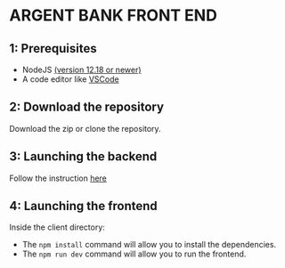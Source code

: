 # ARGENT BANK FRONT END

## 1: Prerequisites

- NodeJS [(version 12.18 or newer)](https://nodejs.org/en/)
- A code editor like [VSCode](https://code.visualstudio.com/)

## 2: Download the repository

Download the zip or clone the repository.

## 3: Launching the backend

Follow the instruction [here](https://github.com/joskapotin/joskapotin_13_01042022/tree/master/back-end)

## 4: Launching the frontend

Inside the client directory:

- The `npm install` command will allow you to install the dependencies.
- The `npm run dev` command will allow you to run the frontend.
